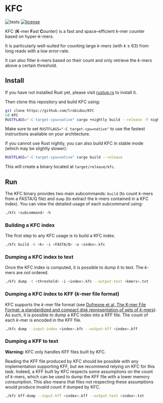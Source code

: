 # KFC

![tests](https://github.com/lrobidou/KFC/workflows/tests/badge.svg)
[![license](https://img.shields.io/badge/license-AGPL-purple)](https://github.com/lrobidou/KFC//blob/main/LICENSE)

KFC (**K**-mer **F**ast **C**ounter) is a fast and space-efficient *k*-mer counter based on hyper-*k*-mers.

It is particularly well-suited for counting large *k*-mers (with *k* ≥ 63) from long reads with a low error-rate.

It can also filter *k*-mers based on their count and only retrieve the *k*-mers above a certain threshold.

## Install

If you have not installed Rust yet, please visit [rustup.rs](https://rustup.rs/) to install it.

Then clone this repository and build KFC using:
```sh
git clone https://github.com/lrobidou/KFC
cd KFC
RUSTFLAGS="-C target-cpu=native" cargo +nightly build --release -F nightly
```
Make sure to set `RUSTFLAGS="-C target-cpu=native"` to use the fastest instructions available on your architecture.

If you cannot use Rust nightly, you can also build KFC in stable mode (which may be slightly slower):
```sh
RUSTFLAGS="-C target-cpu=native" cargo build --release
```
This will create a binary located at `target/release/kfc`.

## Run

The KFC binary provides two main subcommands: `build` (to count *k*-mers from a FASTA/Q file) and `dump` (to extract the *k*-mers contained in a KFC index).
You can view the detailed usage of each subcommand using:
```sh
./kfc <subcommand> -h
```

### Building a KFC index

The first step to any KFC usage is to build a KFC index.
```sh
./kfc build -k <k> -i <FASTA/Q> -o <index>.kfc
```

### Dumping a KFC index to text

Once the KFC index is computed, it is possible to dump it to text. The *k*-mers are *not* ordered.
```sh
./kfc dump -t <threshold> -i <index>.kfc --output-text <kmers>.txt
```

### Dumping a KFC index to KFF (*k*-mer file format)

KFC supports the *k*-mer file format (see [Dufresne et al, The K-mer File Format: a standardized and compact disk representation of sets of *k*-mers](https://doi.org/10.1093/bioinformatics/btac528)).
As such, it is possible to dump a KFC index into a KFF file.
The count of each *k*-mer is encoded in the KFF file.
```sh
./kfc dump --input-index <index>.kfc --output-kff <index>.kff
```

### Dumping a KFF to text

**Warning:** KFC only handles KFF files built by KFC.

Reading the KFF file produced by KFC should be possible with any implementation supporting KFF, but we recommend relying on KFC for this task.
Indeed, a KFF built by KFC respects some assumptions on the count of *k*-mers, which can be used to dump the KFF file with a lower memory consumption.
This also means that files not respecting these assumptions would produce invalid count if dumped by KFC.
```sh
./kfc kff-dump --input-kff <index>.kff --output-text <index>.txt
```
